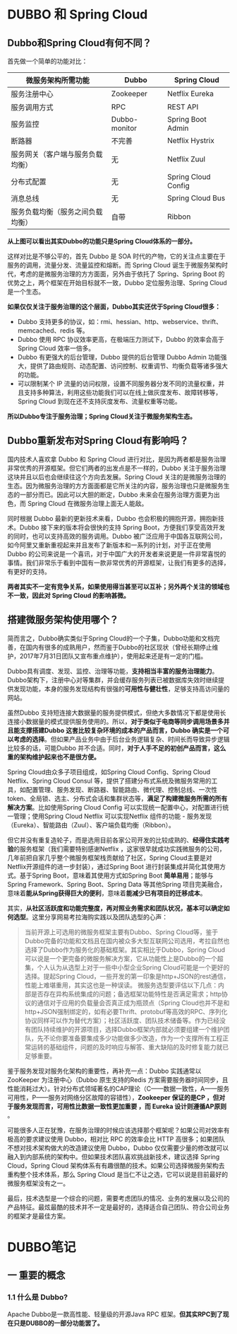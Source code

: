 # DUBBO 和 Spring Cloud

## Dubbo和Spring Cloud有何不同？

首先做一个简单的功能对比：

| 微服务架构所需功能               | Dubbo         | Spring Cloud        |
| -------------------------------- | ------------- | ------------------- |
| 服务注册中心                     | Zookeeper     | Netflix Eureka      |
| 服务调用方式                     | RPC           | REST API            |
| 服务监控                         | Dubbo-monitor | Spring Boot Admin   |
| 断路器                           | 不完善        | Netflix Hystrix     |
| 服务网关（客户端与服务负载均衡） | 无            | Netflix Zuul        |
| 分布式配置                       | 无            | Spring Cloud Config |
| 消息总线                         | 无            | Spring Cloud Bus    |
| 服务负载均衡（服务之间负载均衡） | 自带          | Ribbon              |

**从上图可以看出其实Dubbo的功能只是Spring Cloud体系的一部分。**

这样对比是不够公平的，首先 Dubbo 是 SOA 时代的产物，它的关注点主要在于服务的调用，流量分发、流量监控和熔断。而 Spring Cloud 诞生于微服务架构时代，考虑的是微服务治理的方方面面，另外由于依托了 Spring、Spring Boot 的优势之上，两个框架在开始目标就不一致，Dubbo 定位服务治理、Spring Cloud 是一个生态。

**如果仅仅关注于服务治理的这个层面，Dubbo其实还优于Spring Cloud很多：**

- Dubbo 支持更多的协议，如：rmi、hessian、http、webservice、thrift、memcached、redis 等。
- Dubbo 使用 RPC 协议效率更高，在极端压力测试下，Dubbo 的效率会高于 Spring Cloud 效率一倍多。
- Dubbo 有更强大的后台管理，Dubbo 提供的后台管理 Dubbo Admin 功能强大，提供了路由规则、动态配置、访问控制、权重调节、均衡负载等诸多强大的功能。
- 可以限制某个 IP 流量的访问权限，设置不同服务器分发不同的流量权重，并且支持多种算法，利用这些功能我们可以在线上做灰度发布、故障转移等，Spring Cloud 到现在还不支持灰度发布、流量权重等功能。

**所以Dubbo专注于服务治理；Spring Cloud关注于微服务架构生态。**

## Dubbo重新发布对Spring Cloud有影响吗？

国内技术人喜欢拿 Dubbo 和 Spring Cloud 进行对比，是因为两者都是服务治理非常优秀的开源框架。但它们两者的出发点是不一样的，Dubbo 关注于服务治理这块并且以后也会继续往这个方向去发展。Spring Cloud 关注的是微服务治理的生态。因为微服务治理的方方面面都是它所关注的内容，服务治理也只是微服务生态的一部分而已。因此可以大胆的断定，Dubbo 未来会在服务治理方面更为出色，而 Spring Cloud 在微服务治理上面无人能敌。

同时根据 Dubbo 最新的更新技术来看，Dubbo 也会积极的拥抱开源，拥抱新技术。Dubbo 接下来的版本将会很快的支持 Spring Boot，方便我们享受高效开发的同时，也可以支持高效的服务调用。Dubbo 被广泛应用于中国各互联网公司，如今阿里又重新重视起来并且发布了新版本和一系列的计划，对于正在使用 Dubbo 的公司来说是一个喜讯，对于中国广大的开发者来说更是一件非常喜悦的事情。我们非常乐于看到中国有一款非常优秀的开源框架，让我们有更多的选择，有更好的支持。

**两者其实不一定有竞争关系，如果使用得当甚至可以互补；另外两个关注的领域也不一致，因此对 Spring Cloud 的影响甚微。**

## 搭建微服务架构使用哪个？

简而言之，Dubbo确实类似于Spring Cloud的一个子集，Dubbo功能和文档完善，在国内有很多的成熟用户，然而鉴于Dubbo的社区现状（曾经长期停止维护，2017年7月31日团队又宣布重点维护），使用起来还是有一定的门槛。

Dubbo具有调度、发现、监控、治理等功能，**支持相当丰富的服务治理能力**。Dubbo架构下，注册中心对等集群，并会缓存服务列表已被数据库失效时继续提供发现功能，本身的服务发现结构有很强的**可用性与健壮性**，足够支持高访问量的网站。

虽然Dubbo 支持短连接大数据量的服务提供模式，但绝大多数情况下都是使用长连接小数据量的模式提供服务使用的。所以，**对于类似于电商等同步调用场景多并且能支撑搭建Dubbo 这套比较复杂环境的成本的产品而言，Dubbo 确实是一个可以考虑的选择**。但如果产品业务中由于后台业务逻辑复杂、时间长而导致异步逻辑比较多的话，可能Dubbo 并不合适。同时，**对于人手不足的初创产品而言，这么重的架构维护起来也不是很方便。**

Spring Cloud由众多子项目组成，如Spring Cloud Config、Spring Cloud Netflix、Spring Cloud Consul 等，提供了搭建分布式系统及微服务常用的工具，如配置管理、服务发现、断路器、智能路由、微代理、控制总线、一次性token、全局锁、选主、分布式会话和集群状态等，**满足了构建微服务所需的所有解决方案**。比如使用Spring Cloud Config 可以实现统一配置中心，对配置进行统一管理；使用Spring Cloud Netflix 可以实现Netflix 组件的功能 - 服务发现（Eureka）、智能路由（Zuul）、客户端负载均衡（Ribbon）。

但它并没有重复造轮子，而是选用目前各家公司开发的比较成熟的、**经得住实践考验**的服务框架（我们需要特别感谢Netflix ，这家很早就成功实践微服务的公司，几年前把自家几乎整个微服务框架栈贡献给了社区，Spring Cloud主要是对Netflix开源组件的进一步封装），通过Spring Boot 进行封装集成并简化其使用方式。基于Spring Boot，意味着其使用方式如Spring Boot **简单易用**；能够与Spring Framework、Spring Boot、Spring Data 等其他Spring 项目完美融合，意味着**能从Spring获得巨大的便利**，意味着**能减少已有项目的迁移成本**。

其实，**从社区活跃度和功能完整度，再对照业务需求和团队状况，基本可以确定如何选型**。这里分享网易考拉海购实践以及团队选型的心声：

> 当前开源上可选用的微服务框架主要有Dubbo、Spring Cloud等，鉴于Dubbo完备的功能和文档且在国内被众多大型互联网公司选用，考拉自然也选择了Dubbo作为服务化的基础框架。其实相比于Dubbo，Spring Cloud可以说是一个更完备的微服务解决方案，它从功能性上是Dubbo的一个超集，个人认为从选型上对于一些中小型企业Spring Cloud可能是一个更好的选择。提起Spring Cloud，一些开发的第一印象是http+JSON的rest通信，性能上难堪重用，其实这也是一种误读。
> 微服务选型要评估以下几点：内部是否存在异构系统集成的问题；备选框架功能特性是否满足需求；http协议的通信对于应用的负载量会否真正成为瓶颈点（Spring Cloud也并不是和http+JSON强制绑定的，如有必要Thrift、protobuf等高效的RPC、序列化协议同样可以作为替代方案）；社区活跃度、团队技术储备等。作为已经没有团队持续维护的开源项目，选择Dubbo框架内部就必须要组建一个维护团队，先不论你要准备要集成多少功能做多少改造，作为一个支撑所有工程正常运转的基础组件，问题的及时响应与解答、重大缺陷的及时修复能力就已足够重要。

鉴于服务发现对服务化架构的重要性，再补充一点：Dubbo 实践通常以ZooKeeper 为注册中心（Dubbo 原生支持的Redis 方案需要服务器时间同步，且性能消耗过大）。针对分布式领域著名的CAP理论（C——数据一致性，A——服务可用性，P——服务对网络分区故障的容错性），**Zookeeper 保证的是CP ，但对于服务发现而言，可用性比数据一致性更加重要 ，而 Eureka 设计则遵循AP原则** 。

可能很多人正在犹豫，在服务治理的时候应该选择那个框架呢？如果公司对效率有极高的要求建议使用 Dubbo，相对比 RPC 的效率会比 HTTP 高很多；如果团队不想对技术架构做大的改造建议使用 Dubbo，Dubbo 仅仅需要少量的修改就可以融入到内部系统的架构中。但如果技术团队喜欢挑战新技术，建议选择 Spring Cloud，Spring Cloud 架构体系有有趣很酷的技术。如果公司选择微服务架构去重构整个技术体系，那么 Spring Cloud 是当仁不让之选，它可以说是目前最好的微服务框架没有之一。

最后，技术选型是一个综合的问题，需要考虑团队的情况、业务的发展以及公司的产品特征。最炫最酷的技术并不一定是最好的，选择适合自己团队、符合公司业务的框架才是最佳方案。



# DUBBO笔记

## 一 重要的概念

### 1.1 什么是 Dubbo?

Apache Dubbo是一款高性能、轻量级的开源Java RPC 框架。**但其实RPC到了现在只是DUBBO的一部分功能罢了。**
